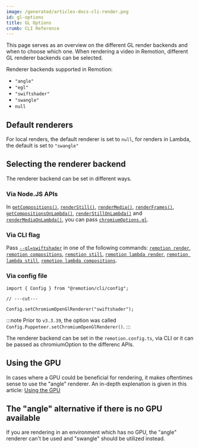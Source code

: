 ```yaml
---
image: /generated/articles-docs-cli-render.png
id: gl-options
title: GL Options
crumb: CLI Reference
---
```


This page serves as an overview on the different GL render backends and when to choose which one.
When rendering a video in Remotion, different GL renderer backends can be selected.

Renderer backends supported in Remotion:

- <code>"angle" </code>
- <code>"egl"</code>
- <code>"swiftshader"</code>
- <code>"swangle" </code>
- <code>null</code>

## Default renderers

For local renders, the default renderer is set to <code>null</code>, for renders in Lambda, the default is set to <code>"swangle"</code>

## Selecting the renderer backend

The renderer backend can be set in different ways.

### Via Node.JS APIs

In [`getCompositions()`](/docs/renderer/get-compositions#gl), [`renderStill()`](/docs/renderer/render-still#gl), [`renderMedia()`](/docs/renderer/render-media#gl), [`renderFrames()`](/docs/renderer/render-frames#gl), [`getCompositionsOnLambda()`](/docs/lambda/getcompositionsonlambda#gl), [`renderStillOnLambda()`](/docs/lambda/renderstillonlambda#gl) and [`renderMediaOnLambda()`](/docs/lambda/rendermediaonlambda#gl), you can pass [`chromiumOptions.gl`](/docs/renderer/render-still#gl).

### Via CLI flag

Pass [`--gl=swiftshader`](/docs/cli) in one of the following commands: [`remotion render`](/docs/cli/render), [`remotion compositions`](/docs/cli/compositions), [`remotion still`](/docs/cli/still), [`remotion lambda render`](/docs/lambda/cli/render), [`remotion lambda still`](/docs/lambda/cli/still), [`remotion lambda compositions`](/docs/lambda/cli/compositions).

### Via config file

```tsx twoslash
import { Config } from "@remotion/cli/config";

// ---cut---

Config.setChromiumOpenGlRenderer("swiftshader");
```

:::note
Prior to `v3.3.39`, the option was called `Config.Puppeteer.setChromiumOpenGlRenderer()`.
:::

The renderer backend can be set in the <code>remotion.config.ts</code>, via CLI or it can be passed as chromiumOption to the differenc APIs.

## Using the GPU

In cases where a GPU could be beneficial for rendering, it makes oftentimes sense to use the "angle" renderer. An in-depth explenation is given in this article: [Using the GPU](/docs/gpu)

## The "angle" alternative if there is no GPU available

If you are rendering in an environment which has no GPU, the "angle" renderer can't be used and "swangle" should be utilized instead.

##
